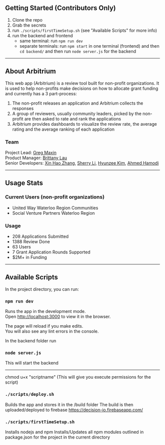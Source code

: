## Getting Started (Contributors Only)
1. Clone the repo
2. Grab the secrets
3. run `./scripts/firstTimeSetup.sh` (see "Available Scripts" for more info)
4. run the backend and frontend
    - same terminal: run `npm run dev`
    - separate terminals: run `npm start` in one terminal (frontend) and then `cd backend/` and then run `node server.js` for the backend

---------------------------------------------------------------------------------------------------

## About Arbitrium

This web app (Arbitrium) is a review tool built for non-profit organizations. It is used to help non-profits make decisions on how to allocate grant funding and currently has a 3 part-process:
1. The non-profit releases an application and Arbitrium collects the responses
2. A group of reviewers, usually community leaders, picked by the non-profit are then asked to rate and rank the applications
3. Arbitrium provides dashboards to visualize the review rate, the average rating and the average ranking of each application

### Team

Project Lead: [Greg Maxin](https://github.com/GodGreg)\
Product Manager: [Brittany Lau](https://github.com/brittanylau)\
Senior Developers: [Xin Hao Zhang](https://github.com/xinhaoz), [Sherry Li](https://github.com/sherryhli), [Hyunzee Kim](https://github.com/hyunzeekim), [Ahmed Hamodi](https://github.com/ahmedhamodi)

---------------------------------------------------------------------------------------------------

## Usage Stats

### Current Users (non-profit organizations)
- United Way Waterloo Region Communities
- Social Venture Partners Waterloo Region

### Usage
- 208 Applications Submitted
- 1388 Review Done
- 63 Users
- 7 Grant Application Rounds Supported
- $2M+ in Funding

---------------------------------------------------------------------------------------------------
## Available Scripts

In the project directory, you can run:

### `npm run dev`

Runs the app in the development mode.<br>
Open [http://localhost:3000](http://localhost:3000) to view it in the browser.

The page will reload if you make edits.<br>
You will also see any lint errors in the console.

In the backend folder run
### `node server.js`

This will start the backend


---------------------------------------------------------------------------------------------------
chmod u+x "scriptname" (This will give you execute permissions for the script)
### `./scripts/deploy.sh`

Builds the app and stores it in the /build folder
The build is then uploaded/deployed to firebase https://decision-io.firebaseapp.com/

### `./scripts/firstTimeSetup.sh`

Installs nodejs and npm
Installs/Updates all npm modules outlined in package.json for the project in the current directory
